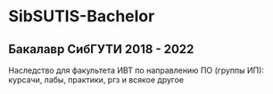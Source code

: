 # SibSUTIS-Bachelor
## Бакалавр СибГУТИ 2018 - 2022

Наследство для факультета ИВТ по направлению ПО (группы ИП): курсачи, лабы, практики, ргз и всякое другое